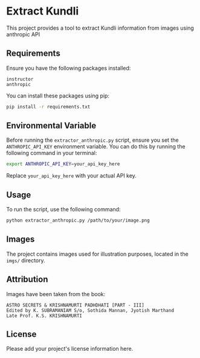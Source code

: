 # Extract Kundli

This project provides a tool to extract Kundli information from images using anthropic API

## Requirements

Ensure you have the following packages installed:

```requirements
instructor
anthropic
```

You can install these packages using pip:

```sh
pip install -r requirements.txt
```

## Environmental Variable

Before running the `extractor_anthropic.py` script, ensure you set the `ANTHROPIC_API_KEY` environment variable. You can do this by running the following command in your terminal:

```sh
export ANTHROPIC_API_KEY=your_api_key_here
```

Replace `your_api_key_here` with your actual API key.

## Usage

To run the script, use the following command:

```sh
python extractor_anthropic.py /path/to/your/image.png
```

## Images

The project contains images used for illustration purposes, located in the `imgs/` directory.

## Attribution

Images have been taken from the book:
```
ASTRO SECRETS & KRISHNAMURTI PADHDHATI [PART - III]  
Edited by K. SUBRAMANIAM S/o, Sothida Mannan, Jyotish Marthand  
Late Prof. K.S. KRISHNAMURTI
```

## License

Please add your project's license information here.
